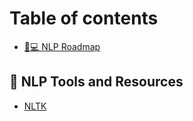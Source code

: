 # Table of contents

* [👩💻 NLP Roadmap](README.md)

## 🔧 NLP Tools and Resources

* [NLTK](nlp-tools-and-resources/nltk.md)
